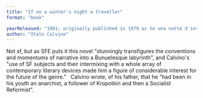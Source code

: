 ```yaml
---
title: "If on a winter's night a traveller"
format: "book"

yearReleased: "1981; originally published in 1979 as Se una notte d'inverno un viaggiatore"
author: "Italo Calvino"
---
```

Not sf, but as  SFE puts it  this novel "stunningly transfigures the conventions and momentums of narrative  into a Bunuelesque labyrinth", and Calvino's "use of SF subjects and their  intermixing with a whole array of contemporary literary devices made him a  figure of considerable interest for the future of the genre."
 
Calvino wrote, of his father, that he "had been in his  youth an anarchist, a follower of Kropotkin and then a Socialist Reformist".
 